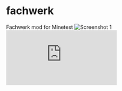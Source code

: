 # fachwerk
Fachwerk mod for Minetest
![Screenshot 1](http://i.imgur.com/JMegjRt.jpg)
![Screenshot 2](https://forum.minetest.net/download/file.php?mode=view&id=2575 "screenshot by sokomine")
